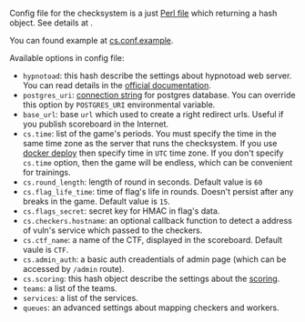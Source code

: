 Config file for the checksystem is a just [Perl file](https://docs.mojolicious.org/Mojolicious/Plugin/Config) which returning a hash object. See details at .

You can found example at [cs.conf.example](cs.conf.example).

Available options in config file:

- `hypnotoad`: this hash describe the settings about hypnotoad web server. You can read details in the [official documentation](https://docs.mojolicious.org/Mojo/Server/Hypnotoad).
- `postgres_uri`: [connection string](https://www.postgresql.org/docs/current/libpq-connect.html#LIBPQ-CONNSTRING) for postgres database. You can override this option by `POSTGRES_URI` environmental variable.
- `base_url`: base `url` which used to create a right redirect urls. Useful if you publish scoreboard in the Internet.
- `cs.time`: list of the game's periods. You must specify the time in the same time zone as the server that runs the checksystem. If you use [docker deploy](deploy/README.md) then specify time in `UTC` time zone. If you don't specify `cs.time` option, then the game will be endless, which can be convenient for trainings.
- `cs.round_length`: length of round in seconds. Default value is `60`
- `cs.flag_life_time`: time of flag's life in rounds. Doesn't persist after any breaks in the game. Default value is `15`.
- `cs.flags_secret`: secret key for HMAC in flag's data.
- `cs.checkers.hostname`: an optional callback function to detect a address of vuln's service which passed to the checkers.
- `cs.ctf_name`: a name of the CTF, displayed in the scoreboard. Default vaule is `CTF`.
- `cs.admin_auth`: a basic auth creadentials of admin page (which can be accessed by `/admin` route).
- `cs.scoring`: this hash object describe the settings about the [scoring](https://docs.google.com/document/d/1uU9f38UpxdsMeuAsM5TAnp_i4T-DhM-Ur9JOxUeTc8M/preview#heading=h.xdi2syovqugn).
- `teams`: a list of the teams.
- `services`: a list of the services.
- `queues`: an advanced settings about mapping checkers and workers.

